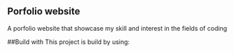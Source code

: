 ## Porfolio website

A porfolio website that showcase my skill and interest in the fields of coding

##Build with
This project is build by using:
